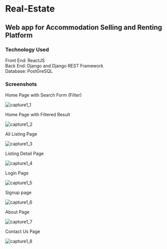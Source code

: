 # Real-Estate

## Web app for Accommodation Selling and Renting Platform
### Technology Used
  Front End: ReactJS </br>
  Back End: Django and Django REST Framework </br>
  Database: PostGreSQL
  
### Screenshots
  
  Home Page with Search Form (Filter)
  
  ![capture1_1](https://github.com/asifsamy/real-estate/blob/master/screenshots/home1.jpg)
  
  Home Page with Filtered Result
  
  ![capture1_2](https://github.com/asifsamy/real-estate/blob/master/screenshots/home2.jpg)
  
  All Listing Page
  
  ![capture1_3](https://github.com/asifsamy/real-estate/blob/master/screenshots/listing.jpg)
  
  Listing Detail Page
  
  ![capture1_4](https://github.com/asifsamy/real-estate/blob/master/screenshots/listingdetail.jpg)
  
  Login Page
  
  ![capture1_5](https://github.com/asifsamy/real-estate/blob/master/screenshots/login.jpg)
  
   Signup page
  
  ![capture1_6](https://github.com/asifsamy/real-estate/blob/master/screenshots/signup.jpg)
  
  About Page
  
  ![capture1_7](https://github.com/asifsamy/real-estate/blob/master/screenshots/about.jpg)
  
  Contact Us Page
  
  ![capture1_8](https://github.com/asifsamy/real-estate/blob/master/screenshots/contact.jpg)
  
  
